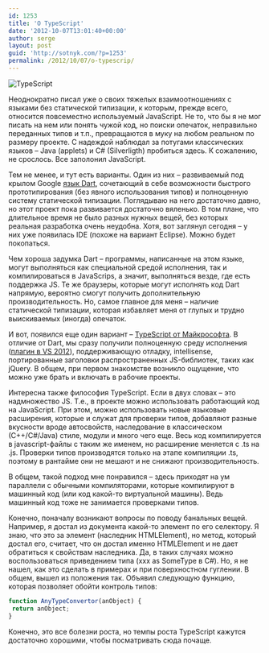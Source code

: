 ```yaml
---
id: 1253
title: 'О TypeScript'
date: '2012-10-07T13:01:40+00:00'
author: serge
layout: post
guid: 'http://sotnyk.com/?p=1253'
permalink: /2012/10/07/o-typescrip/
---
```


![](https://sotnyk.github.io/wp-content/uploads/2012/10/TypeScript.jpg "TypeScript")

Неоднократно писал уже о своих тяжелых взаимоотношениях с языками без статической типизации, к которым, прежде всего, относится повсеместно используемый JavaScript. Не то, что бы я не мог писать на нем или понять чужой код, но поиски опечаток, неправильно переданных типов и т.п., превращаются в муку на любом реальном по размеру проекте. С надеждой наблюдал за потугами классических языков – Java (applets) и C# (Silverligth) пробиться здесь. К сожалению, не срослось. Все заполонил JavaScript.

Тем не менее, и тут есть варианты. Один из них – развиваемый под крылом Google [язык Dart](http://www.dartlang.org/), сочетающий в себе возможности быстрого прототипирования (без явного использования типов) и полноценную систему статической типизации. Поглядываю на него достаточно давно, но этот проект пока развивается достаточно вяленько. В том плане, что длительное время не было разных нужных вещей, без которых реальная разработка очень неудобна. Хотя, вот заглянул сегодня – у них уже появилась IDE (похоже на вариант Eclipse). Можно будет покопаться.

Чем хороша задумка Dart – программы, написанные на этом языке, могут выполняться как специальной средой исполнения, так и компилироваться в JavaScrips, а значит, выполняться везде, где есть поддержка JS. Те же браузеры, которые могут исполнять код Dart напрямую, вероятно смогут получить дополнительную производительность. Но, самое главное для меня – наличие статической типизации, которая избавляет меня от глупых и трудно выискиваемых (иногда) опечаток.

И вот, появился еще один вариант – [TypeScript от Майкрософта](http://www.typescriptlang.org). В отличие от Dart, мы сразу получили полноценную среду исполнения ([плагин в VS 2012](http://www.microsoft.com/en-us/download/details.aspx?id=34790)), поддерживающую отладку, intellisense, портированные заголовки распространенных JS-библиотек, таких как jQuery. В общем, при первом знакомстве возникло ощущение, что можно уже брать и включать в рабочие проекты.

Интересна также философия TypeScript. Если в двух словах – это надмножество JS. Т.е., в проекте можно использовать работающий код на JavaScript. При этом, можно использовать новые языковые расширения, которые и служат для проверки типов, добавляют разные вкусности вроде автосвойств, наследование в классическом (С++/C#/Java) стиле, модули и много чего еще. Весь код компилируется в javascript-файлы с таким же именем, но расширение меняется с .ts на .js. Проверки типов производятся только на этапе компиляции .ts, поэтому в рантайме они не мешают и не снижают производительность.

В общем, такой подход мне понравился – здесь приходят на ум параллели с обычными компиляторами, которые компилируют в машинный код (или код какой-то виртуальной машины). Ведь машинный код тоже не занимается проверками типов.

Конечно, поначалу возникают вопросы по поводу банальных вещей. Например, я достал из документа какой-то элемент по его селектору. Я знаю, что это за элемент (наследник HTMLElement), но метод, который достал его, считает, что он достал именно HTMLElement и не дает обратиться к свойствам наследника. Да, в таких случаях можно воспользоваться приведением типа (xxx as SomeType в C#). Но, я не нашел, как это сделать в примерах и при поверхностном гуглении. В общем, вышел из положения так. Объявил следующую функцию, которая позволяет обойти контроль типов:

```javascript
function AnyTypeConvertor(anObject) {  
 return anObject;  
}  
```

Конечно, это все болезни роста, но темпы роста TypeScript кажутся достаточно хорошими, чтобы посматривать сюда почаще.